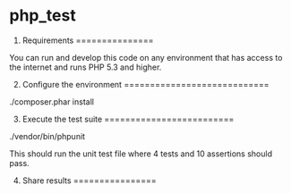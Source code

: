 # php_test

1. Requirements
===============

You can run and develop this code on any environment that has access to the internet and runs PHP 5.3 and higher.

2. Configure the environment
============================

./composer.phar install

3. Execute the test suite
=========================

./vendor/bin/phpunit


This should run the unit test file where 4 tests and 10 assertions should pass.


4. Share results
================
